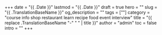 +++
date = "{{ .Date }}"
lastmod = "{{ .Date }}"
draft = true
hero = ""
slug = "{{ .TranslationBaseName }}"
og_description = ""
tags = [""]
category = "course info shop restaurant learn recipe food event interview"
title = "{{ replace .TranslationBaseName "-" " " | title }}"
author = "admin"
toc = false
intro = ""
+++

